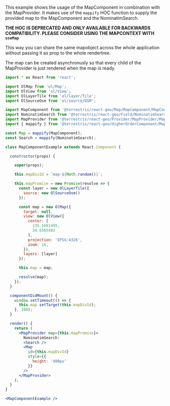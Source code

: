 This example shows the usage of the MapComponent in combination with the MapProvider.
It makes use of the `mappify` HOC function to supply the provided map to the MapComponent
and the NominatimSearch.

**THE HOC IS DEPRECATED AND ONLY AVAILABLE FOR BACKWARDS COMPATIBILITY. PLEASE CONSIDER USING THE MAPCONTEXT WITH `useMap`**

This way you can share the same mapobject across the whole application without passing
it as prop to the whole rendertree.

The map can be created asynchronusly so that every child of the MapProvider is just
rendered when the map is ready.

```jsx
import * as React from 'react';

import OlMap from 'ol/Map';
import OlView from 'ol/View';
import OlLayerTile from 'ol/layer/Tile';
import OlSourceOsm from 'ol/source/OSM';

import MapComponent from '@terrestris/react-geo/Map/MapComponent/MapComponent';
import NominatimSearch from '@terrestris/react-geo/Field/NominatimSearch/NominatimSearch';
import MapProvider from '@terrestris/react-geo/Provider/MapProvider/MapProvider';
import { mappify } from '@terrestris/react-geo/HigherOrderComponent/MappifiedComponent/MappifiedComponent';

const Map = mappify(MapComponent);
const Search = mappify(NominatimSearch);

class MapComponentExample extends React.Component {

  constructor(props) {

    super(props);

    this.mapDivId = `map-${Math.random()}`;

    this.mapPromise = new Promise(resolve => {
      const layer = new OlLayerTile({
        source: new OlSourceOsm()
      });

      const map = new OlMap({
        target: null,
        view: new OlView({
          center: [
            135.1691495,
            34.6565482
          ],
          projection: 'EPSG:4326',
          zoom: 16,
        }),
        layers: [layer]
      });

      this.map = map;

      resolve(map);
    });
  }

  componentDidMount() {
    window.setTimeout(() => {
      this.map.setTarget(this.mapDivId);
    }, 100);
  }

  render() {
    return (
      <MapProvider map={this.mapPromise}>
        NominatimSearch:
        <Search />
        <Map
          id={this.mapDivId}
          style={{
            height: '400px'
          }}
        />
      </MapProvider>
    );
  }
}

<MapComponentExample />
```
